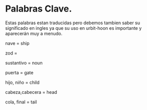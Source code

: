# Palabras Clave.
Estas palabras estan traducidas pero debemos tambien saber su significado en ingles ya que su uso en urbit-hoon es importante y aparecerán muy a menudo.

nave = ship

zod =

sustantivo = noun

puerta = gate

hijo, niño = child

cabeza,cabecera = head

cola, final = tail
